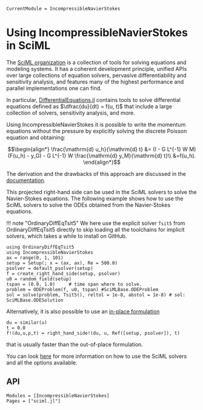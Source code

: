```@meta
CurrentModule = IncompressibleNavierStokes
```

# Using IncompressibleNavierStokes in SciML

The [SciML organization](https://sciml.ai/) is a collection of tools for solving equations and modeling systems. It has a coherent development principle, unified APIs over large collections of equation solvers, pervasive differentiability and sensitivity analysis, and features many of the highest performance and parallel implementations one can find.

In particular, [DifferentialEquations.jl](https://docs.sciml.ai/DiffEqDocs/stable/) contains tools to solve differential equations defined as $\dfrac{du}{dt} = f(u, t)$ that include a large collection of solvers, sensitivity analysis, and more.

Using IncompressibleNavierStokes it is possible to write the momentum equations without the pressure by explicitly solving the discrete Poisson equation and obtaining:

```math
\begin{align*}
\frac{\mathrm{d} u_h}{\mathrm{d} t} &= (I - G L^{-1} W M)
(F(u_h) - y_G) - G L^{-1} W \frac{\mathrm{d} y_M}{\mathrm{d} t}\\ &=f(u_h).
\end{align*}
```

<!-- There is an issue with linking to other MD pages: -->
<!-- https://github.com/LuxDL/DocumenterVitepress.jl/issues/172 -->
The derivation and the drawbacks of this approach are discussed in the [documentation](spatial.md).

This projected right-hand side can be used in the SciML solvers to solve the Navier-Stokes equations. The following example shows how to use the SciML solvers to solve the ODEs obtained from the Navier-Stokes equations.

!!! note "OrdinaryDiffEqTsit5"
    We here use the explicit solver `Tsit5` from OrdinaryDiffEqTsit5 directly to
    skip loading all the toolchains for implicit solvers, which takes a while to
    install on GitHub.

```@example
using OrdinaryDiffEqTsit5
using IncompressibleNavierStokes
ax = range(0, 1, 101)
setup = Setup(; x = (ax, ax), Re = 500.0)
psolver = default_psolver(setup)
f = create_right_hand_side(setup, psolver)
u0 = random_field(setup)
tspan = (0.0, 1.0)     # time span where to solve.
problem = ODEProblem(f, u0, tspan) #SciMLBase.ODEProblem
sol = solve(problem, Tsit5(), reltol = 1e-8, abstol = 1e-8) # sol: SciMLBase.ODESolution
```

Alternatively, it is also possible to use an [in-place formulation](https://docs.sciml.ai/DiffEqDocs/stable/basics/problem/#In-place-vs-Out-of-Place-Function-Definition-Forms)

```@example
du = similar(u)
t = 0.0
f!(du,u,p,t) = right_hand_side!(du, u, Ref([setup, psolver]), t)
```
that is usually faster than the out-of-place formulation.

You can look [here](https://docs.sciml.ai/DiffEqDocs/stable/basics/overview/) for more information on how to use the SciML solvers and all the options available.

## API
```@autodocs
Modules = [IncompressibleNavierStokes]
Pages = ["sciml.jl"]
```
